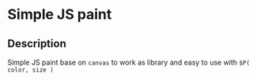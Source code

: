 # Simple JS paint
## Description
Simple JS paint base on `canvas` to work as library and easy to use with `$P( color, size )`